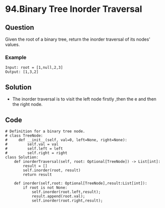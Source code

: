 # 94.Binary Tree Inorder Traversal

## Question
Given the root of a binary tree, return the inorder traversal of its nodes' values.

### Example
```
Input: root = [1,null,2,3]
Output: [1,3,2]
```

## Solution
* The inorder traversal is to visit the left node firstly ,then the e and then the right node.

## Code
```python3
# Definition for a binary tree node.
# class TreeNode:
#     def __init__(self, val=0, left=None, right=None):
#         self.val = val
#         self.left = left
#         self.right = right
class Solution:
    def inorderTraversal(self, root: Optional[TreeNode]) -> List[int]:
        result = []
        self.inorder(root, result)
        return result

    def inorder(self,root: Optional[TreeNode],result:List[int]):
        if root is not None:
            self.inorder(root.left,result);
            result.append(root.val);
            self.inorder(root.right,result);
```